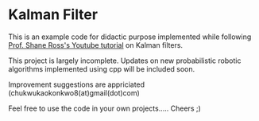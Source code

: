 # Kalman Filter 

This is an example code for didactic purpose implemented while following [Prof. Shane Ross's Youtube tutorial](https://youtu.be/DbE4PMgqp3s?si=FHHlI85diNGjH8rQ) on Kalman filters.

This project is largely incomplete. Updates on new probabilistic robotic algorithms implemented using cpp will be included soon.


Improvement suggestions are appriciated (chukwukaokonkwo8(at)gmail(dot)com)

Feel free to use the code in your own projects..... Cheers ;)